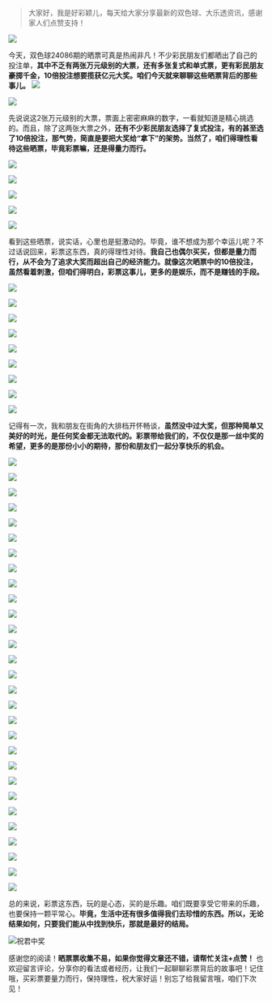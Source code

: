 > 大家好，我是好彩颖儿，每天给大家分享最新的双色球、大乐透资讯，感谢家人们点赞支持！

![](https://cdn.jsdelivr.net/gh/wangwenjie1314/PicCDN/2024-7-11/1720660897499-image.png)


今天，双色球24086期的晒票可真是热闹非凡！不少彩民朋友们都晒出了自己的投注单，**其中不乏有两张万元级别的大票，还有多张复式和单式票，更有彩民朋友豪掷千金，10倍投注想要揽获亿元大奖。咱们今天就来聊聊这些晒票背后的那些事儿。**
![](https://cdn.jsdelivr.net/gh/wangwenjie1314/PicCDN/2024-7-28/1722128043829-image.png)


![](https://cdn.jsdelivr.net/gh/wangwenjie1314/PicCDN/2024-7-28/1722139652078-image.png)

先说说这2张万元级别的大票，票面上密密麻麻的数字，一看就知道是精心挑选的。而且，除了这两张大票之外，**还有不少彩民朋友选择了复式投注，有的甚至选了10倍投注，那气势，简直是要把大奖给“拿下”的架势。当然了，咱们得理性看待这些晒票，毕竟彩票嘛，还是得量力而行。**

![](https://cdn.jsdelivr.net/gh/wangwenjie1314/PicCDN/2024-7-28/1722139687764-image.png)

![](https://cdn.jsdelivr.net/gh/wangwenjie1314/PicCDN/2024-7-28/1722139679860-image.png)


![](https://cdn.jsdelivr.net/gh/wangwenjie1314/PicCDN/2024-7-28/1722139694765-image.png)

![](https://cdn.jsdelivr.net/gh/wangwenjie1314/PicCDN/2024-7-28/1722139716973-image.png)

![](https://cdn.jsdelivr.net/gh/wangwenjie1314/PicCDN/2024-7-28/1722139709876-image.png)

看到这些晒票，说实话，心里也是挺激动的。毕竟，谁不想成为那个幸运儿呢？不过话说回来，彩票这东西，真的得理性对待。**我自己也偶尔买买，但都是量力而行，从不会为了追求大奖而超出自己的经济能力。就像这次晒票中的10倍投注，虽然看着刺激，但咱们得明白，彩票这事儿，更多的是娱乐，而不是赚钱的手段。**


![](https://cdn.jsdelivr.net/gh/wangwenjie1314/PicCDN/2024-7-28/1722139809599-image.png)

![](https://cdn.jsdelivr.net/gh/wangwenjie1314/PicCDN/2024-7-28/1722139802320-image.png)

![](https://cdn.jsdelivr.net/gh/wangwenjie1314/PicCDN/2024-7-28/1722139792997-image.png)

![](https://cdn.jsdelivr.net/gh/wangwenjie1314/PicCDN/2024-7-28/1722139787261-image.png)

![](https://cdn.jsdelivr.net/gh/wangwenjie1314/PicCDN/2024-7-28/1722139781162-image.png)

![](https://cdn.jsdelivr.net/gh/wangwenjie1314/PicCDN/2024-7-28/1722139773945-image.png)

![](https://cdn.jsdelivr.net/gh/wangwenjie1314/PicCDN/2024-7-28/1722139740776-image.png)

![](https://cdn.jsdelivr.net/gh/wangwenjie1314/PicCDN/2024-7-28/1722139731619-image.png)

![](https://cdn.jsdelivr.net/gh/wangwenjie1314/PicCDN/2024-7-28/1722139725739-image.png)


记得有一次，我和朋友在街角的大排档开怀畅谈，**虽然没中过大奖，但那种简单又美好的时光，是任何奖金都无法取代的。彩票带给我们的，不仅仅是那一丝中奖的希望，更多的是那份小小的期待，那份和朋友们一起分享快乐的机会。**

![](https://cdn.jsdelivr.net/gh/wangwenjie1314/PicCDN/2024-7-28/1722139891071-image.png)

![](https://cdn.jsdelivr.net/gh/wangwenjie1314/PicCDN/2024-7-28/1722139885655-image.png)

![](https://cdn.jsdelivr.net/gh/wangwenjie1314/PicCDN/2024-7-28/1722139878644-image.png)

![](https://cdn.jsdelivr.net/gh/wangwenjie1314/PicCDN/2024-7-28/1722139869885-image.png)

![](https://cdn.jsdelivr.net/gh/wangwenjie1314/PicCDN/2024-7-28/1722139861926-image.png)

![](https://cdn.jsdelivr.net/gh/wangwenjie1314/PicCDN/2024-7-28/1722139848930-image.png)

![](https://cdn.jsdelivr.net/gh/wangwenjie1314/PicCDN/2024-7-28/1722139841260-image.png)

![](https://cdn.jsdelivr.net/gh/wangwenjie1314/PicCDN/2024-7-28/1722139835177-image.png)

![](https://cdn.jsdelivr.net/gh/wangwenjie1314/PicCDN/2024-7-28/1722139828822-image.png)

![](https://cdn.jsdelivr.net/gh/wangwenjie1314/PicCDN/2024-7-28/1722140047171-image.png)

![](https://cdn.jsdelivr.net/gh/wangwenjie1314/PicCDN/2024-7-28/1722140033367-image.png)

![](https://cdn.jsdelivr.net/gh/wangwenjie1314/PicCDN/2024-7-28/1722140023835-image.png)

![](https://cdn.jsdelivr.net/gh/wangwenjie1314/PicCDN/2024-7-28/1722140018307-image.png)

![](https://cdn.jsdelivr.net/gh/wangwenjie1314/PicCDN/2024-7-28/1722140008403-image.png)

![](https://cdn.jsdelivr.net/gh/wangwenjie1314/PicCDN/2024-7-28/1722139997691-image.png)

![](https://cdn.jsdelivr.net/gh/wangwenjie1314/PicCDN/2024-7-28/1722139989792-image.png)

![](https://cdn.jsdelivr.net/gh/wangwenjie1314/PicCDN/2024-7-28/1722139983288-image.png)

![](https://cdn.jsdelivr.net/gh/wangwenjie1314/PicCDN/2024-7-28/1722139976777-image.png)

![](https://cdn.jsdelivr.net/gh/wangwenjie1314/PicCDN/2024-7-28/1722139972106-image.png)

![](https://cdn.jsdelivr.net/gh/wangwenjie1314/PicCDN/2024-7-28/1722139966531-image.png)

![](https://cdn.jsdelivr.net/gh/wangwenjie1314/PicCDN/2024-7-28/1722139961233-image.png)

![](https://cdn.jsdelivr.net/gh/wangwenjie1314/PicCDN/2024-7-28/1722139955366-image.png)

![](https://cdn.jsdelivr.net/gh/wangwenjie1314/PicCDN/2024-7-28/1722139949656-image.png)

![](https://cdn.jsdelivr.net/gh/wangwenjie1314/PicCDN/2024-7-28/1722139939363-image.png)

![](https://cdn.jsdelivr.net/gh/wangwenjie1314/PicCDN/2024-7-28/1722139932071-image.png)

![](https://cdn.jsdelivr.net/gh/wangwenjie1314/PicCDN/2024-7-28/1722139925768-image.png)

![](https://cdn.jsdelivr.net/gh/wangwenjie1314/PicCDN/2024-7-28/1722139919327-image.png)

![](https://cdn.jsdelivr.net/gh/wangwenjie1314/PicCDN/2024-7-28/1722139910799-image.png)

![](https://cdn.jsdelivr.net/gh/wangwenjie1314/PicCDN/2024-7-28/1722139899978-image.png)


总的来说，彩票这东西，玩的是心态，买的是乐趣。咱们既要享受它带来的乐趣，也要保持一颗平常心。**毕竟，生活中还有很多值得我们去珍惜的东西。所以，无论结果如何，只要我们能从中找到快乐，那就是最好的结局。**


![祝君中奖](https://cdn.jsdelivr.net/gh/wangwenjie1314/PicCDN/2024-7-11/1720670009643-image.png)


感谢您的阅读！**晒票票收集不易，如果你觉得文章还不错，请帮忙关注+点赞！** 也欢迎留言评论，分享你的看法或者经历，让我们一起聊聊彩票背后的故事吧！记住哦，买彩票要量力而行，保持理性，祝大家好运！别忘了给我留言哦，咱们下次见！
